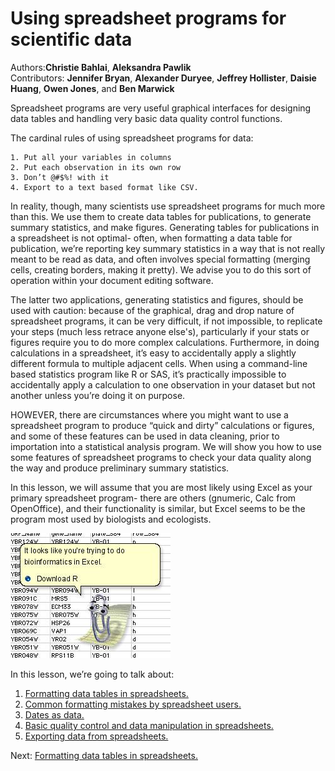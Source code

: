 # Using spreadsheet programs for scientific data #

Authors:**Christie Bahlai**, **Aleksandra Pawlik**<br>
Contributors: **Jennifer Bryan**, **Alexander Duryee**, **Jeffrey Hollister**, **Daisie Huang**, **Owen Jones**, and
**Ben Marwick**

Spreadsheet programs are very useful graphical interfaces for designing data tables and handling very basic data quality control functions. 

The cardinal rules of using spreadsheet programs for data:

	1. Put all your variables in columns
	2. Put each observation in its own row
	3. Don’t @#$%! with it
	4. Export to a text based format like CSV.

In reality, though, many scientists use spreadsheet programs for much more than this. We use them to create data tables for publications, to generate summary statistics, and make figures. 
Generating tables for publications in a spreadsheet is not optimal- often, when formatting a data table for publication, we’re reporting key summary statistics in a way that is not really meant to be read as data, and often involves special formatting (merging cells, creating borders, making it pretty). We advise you to do this sort of operation within your document editing software.

The latter two applications,  generating statistics and figures,  should be used with caution: because of the graphical, drag and drop nature of spreadsheet programs, it can be very difficult, if not impossible, to replicate your steps (much less retrace anyone else's), particularly if your stats or figures require you to do more complex calculations. Furthermore, in doing calculations in a spreadsheet, it’s easy to accidentally apply a slightly different formula to multiple adjacent cells. When using a command-line based statistics program like R or SAS, it’s practically impossible to accidentally apply a calculation to one observation in your dataset but not another unless you’re doing it on purpose. 

HOWEVER, there are circumstances where you might want to use a spreadsheet program to produce “quick and dirty” calculations or figures, and some of these features can be used in data cleaning, prior to importation into a statistical analysis program. We will show you how to use some features of spreadsheet programs to check your data quality along the way and produce preliminary summary statistics.

In this lesson, we will assume that you are most likely using Excel as your primary spreadsheet program- there are others (gnumeric, Calc from OpenOffice), and their functionality is similar, but Excel seems to be the program most used by biologists and ecologists.

![Helpful clippy - img by @tim_yates](../images/1_helpful_clippy.jpg)


In this lesson, we’re going to talk about:

1. [Formatting data tables in spreadsheets.](01-format-data.md)
2. [Common formatting mistakes by spreadsheet users.](02-common-mistakes.md)
3. [Dates as data.](03-dates-as-data.md)
4. [Basic quality control and data manipulation in spreadsheets.](04-quality-control.md)
5. [Exporting data from spreadsheets.](05-exporting-data.md)

Next: [Formatting data tables in spreadsheets.](01-format-data.md)
